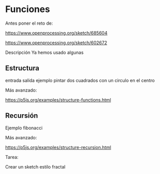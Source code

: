 # Funciones

Antes poner el reto de:

https://www.openprocessing.org/sketch/685604

https://www.openprocessing.org/sketch/602672

Descripción
Ya hemos usado algunas

## Estructura

entrada salida
ejemplo pintar dos cuadrados con un circulo en el centro

Más avanzado:

https://p5js.org/examples/structure-functions.html

## Recursión 
Ejemplo fibonacci

Más avanzado: 

https://p5js.org/examples/structure-recursion.html

Tarea:

Crear un sketch estilo fractal
